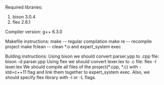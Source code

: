Required libraries:
1. bison 3.0.4
2. flex 2.6.1

Compiler version:
g++ 6.3.0

Makefile instructions:
make -- regular compilation
make re -- recompile project
make fclean -- clean *.o and expert_system exec


Bulding instructions:
Using bison we should convert parser.ypp to .cpp file:
    bison -d parser.ypp
Using flex we should convert lexer.lex to .c file:
    flex -l lexer.lex
We should compile all files of the project(*.cpp, *.c) with -std=c++11 flag and link them together to expert_system exec. Also, we should specify flex library with -l or -L flags.
